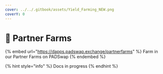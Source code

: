 ```yaml
---
cover: ../../.gitbook/assets/Yield_Farming_NEW.png
coverY: 0
---
```


# 🤝 Partner Farms

{% embed url="https://dapps.padswap.exchange/partnerfarms" %}
Farm in our Partner Farms on PADSwap
{% endembed %}

{% hint style="info" %}
Docs in progress
{% endhint %}

